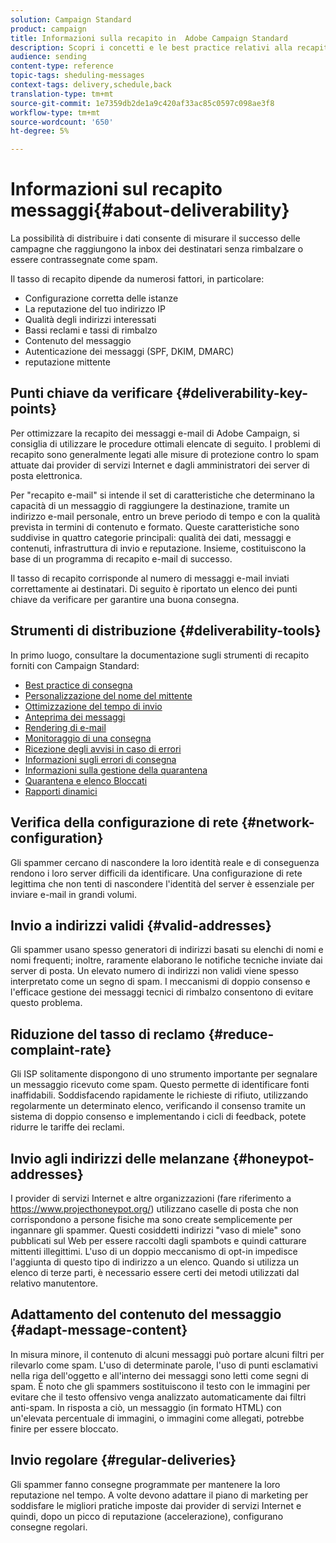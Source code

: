 ```yaml
---
solution: Campaign Standard
product: campaign
title: Informazioni sulla recapito in  Adobe Campaign Standard
description: Scopri i concetti e le best practice relativi alla recapito dei prodotti e gli strumenti offerti da  Adobe Campaign Standard per ottimizzare l'invio delle consegne.
audience: sending
content-type: reference
topic-tags: sheduling-messages
context-tags: delivery,schedule,back
translation-type: tm+mt
source-git-commit: 1e7359db2de1a9c420af33ac85c0597c098ae3f8
workflow-type: tm+mt
source-wordcount: '650'
ht-degree: 5%

---
```



# Informazioni sul recapito messaggi{#about-deliverability}

La possibilità di distribuire i dati consente di misurare il successo delle campagne che raggiungono la inbox dei destinatari senza rimbalzare o essere contrassegnate come spam.

Il tasso di recapito dipende da numerosi fattori, in particolare:

* Configurazione corretta delle istanze
* La reputazione del tuo indirizzo IP
* Qualità degli indirizzi interessati
* Bassi reclami e tassi di rimbalzo
* Contenuto del messaggio
* Autenticazione dei messaggi (SPF, DKIM, DMARC)
* reputazione mittente

## Punti chiave da verificare {#deliverability-key-points}

Per ottimizzare la recapito dei messaggi e-mail di  Adobe Campaign, si consiglia di utilizzare le procedure ottimali elencate di seguito. I problemi di recapito sono generalmente legati alle misure di protezione contro lo spam attuate dai provider di servizi Internet e dagli amministratori dei server di posta elettronica.

Per &quot;recapito e-mail&quot; si intende il set di caratteristiche che determinano la capacità di un messaggio di raggiungere la destinazione, tramite un indirizzo e-mail personale, entro un breve periodo di tempo e con la qualità prevista in termini di contenuto e formato. Queste caratteristiche sono suddivise in quattro categorie principali: qualità dei dati, messaggi e contenuti, infrastruttura di invio e reputazione. Insieme, costituiscono la base di un programma di recapito e-mail di successo.

Il tasso di recapito corrisponde al numero di messaggi e-mail inviati correttamente ai destinatari.
Di seguito è riportato un elenco dei punti chiave da verificare per garantire una buona consegna.

## Strumenti di distribuzione {#deliverability-tools}

In primo luogo, consultare la documentazione sugli strumenti di recapito forniti con Campaign Standard:
* [Best practice di consegna](../../sending/using/delivery-best-practices.md)
* [Personalizzazione del nome del mittente](../../designing/using/personalization.md#personalizing-the-sender)
* [Ottimizzazione del tempo di invio](../../sending/using/optimizing-the-sending-time.md)
* [Anteprima dei messaggi](../../sending/using/previewing-messages.md)
* [Rendering di e-mail](../../sending/using/email-rendering.md)
* [Monitoraggio di una consegna](../../sending/using/monitoring-a-delivery.md)
* [Ricezione degli avvisi in caso di errori](../../sending/using/receiving-alerts-when-failures-happen.md)
* [Informazioni sugli errori di consegna](../../sending/using/understanding-delivery-failures.md)
* [Informazioni sulla gestione della quarantena](../../sending/using/understanding-quarantine-management.md)
* [Quarantena e elenco Bloccati](../../sending/using/understanding-quarantine-management.md#quarantine-vs-denylist)
* [Rapporti dinamici](../../reporting/using/about-dynamic-reports.md)

## Verifica della configurazione di rete {#network-configuration}

Gli spammer cercano di nascondere la loro identità reale e di conseguenza rendono i loro server difficili da identificare. Una configurazione di rete legittima che non tenti di nascondere l&#39;identità del server è essenziale per inviare e-mail in grandi volumi.

## Invio a indirizzi validi {#valid-addresses}

Gli spammer usano spesso generatori di indirizzi basati su elenchi di nomi e nomi frequenti; inoltre, raramente elaborano le notifiche tecniche inviate dai server di posta. Un elevato numero di indirizzi non validi viene spesso interpretato come un segno di spam. I meccanismi di doppio consenso e l&#39;efficace gestione dei messaggi tecnici di rimbalzo consentono di evitare questo problema.

## Riduzione del tasso di reclamo {#reduce-complaint-rate}

Gli ISP solitamente dispongono di uno strumento importante per segnalare un messaggio ricevuto come spam. Questo permette di identificare fonti inaffidabili. Soddisfacendo rapidamente le richieste di rifiuto, utilizzando regolarmente un determinato elenco, verificando il consenso tramite un sistema di doppio consenso e implementando i cicli di feedback, potete ridurre le tariffe dei reclami.

## Invio agli indirizzi delle melanzane {#honeypot-addresses}

I provider di servizi Internet e altre organizzazioni (fare riferimento a https://www.projecthoneypot.org/) utilizzano caselle di posta che non corrispondono a persone fisiche ma sono create semplicemente per ingannare gli spammer. Questi cosiddetti indirizzi &quot;vaso di miele&quot; sono pubblicati sul Web per essere raccolti dagli spambots e quindi catturare mittenti illegittimi. L&#39;uso di un doppio meccanismo di opt-in impedisce l&#39;aggiunta di questo tipo di indirizzo a un elenco. Quando si utilizza un elenco di terze parti, è necessario essere certi dei metodi utilizzati dal relativo manutentore.

## Adattamento del contenuto del messaggio {#adapt-message-content}

In misura minore, il contenuto di alcuni messaggi può portare alcuni filtri per rilevarlo come spam. L&#39;uso di determinate parole, l&#39;uso di punti esclamativi nella riga dell&#39;oggetto e all&#39;interno dei messaggi sono letti come segni di spam. È noto che gli spammers sostituiscono il testo con le immagini per evitare che il testo offensivo venga analizzato automaticamente dai filtri anti-spam. In risposta a ciò, un messaggio (in formato HTML) con un&#39;elevata percentuale di immagini, o immagini come allegati, potrebbe finire per essere bloccato.

## Invio regolare {#regular-deliveries}

Gli spammer fanno consegne programmate per mantenere la loro reputazione nel tempo. A volte devono adattare il piano di marketing per soddisfare le migliori pratiche imposte dai provider di servizi Internet e quindi, dopo un picco di reputazione (accelerazione), configurano consegne regolari.
